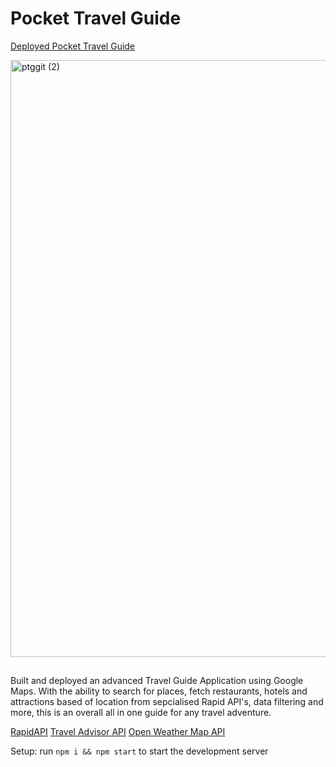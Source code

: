 # Pocket Travel Guide

[Deployed Pocket Travel Guide](https://pocket-travel-guide.netlify.app/)

<img width="955" alt="ptggit (2)" src="https://user-images.githubusercontent.com/73875509/170803836-3f571d24-fe80-4ec3-a3cd-5577209410b1.png">

##
Built and deployed an advanced Travel Guide Application using Google Maps. With the ability to search for places, fetch restaurants, hotels and attractions based of location from sepcialised Rapid API's, data filtering and more, this is an overall all in one guide for any travel adventure. 

[RapidAPI](https://rapidapi.com/hub?utm_source=youtube.com/JavaScriptMastery&utm_medium=DevRel&utm_campaign=DevRel)
[Travel Advisor API](https://rapidapi.com/apidojo/api/travel-advisor?utm_source=youtube.com/JavaScriptMastery&utm_medium=DevRel&utm_campaign=DevRel)
[Open Weather Map API](https://rapidapi.com/community/api/open-weather-map?utm_source=youtube.com/JavaScriptMastery&utm_medium=DevRel&utm_campaign=DevRel)

Setup: run ```npm i && npm start``` to start the development server
